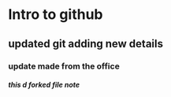 # Intro to github

## updated git adding new details

### update made from the office
##### this d forked file note
